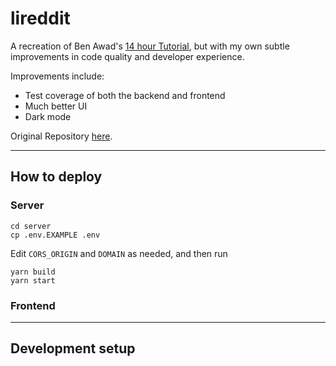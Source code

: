 # lireddit

A recreation of Ben Awad's [14 hour Tutorial][1], but with my own subtle
improvements in code quality and developer experience.

Improvements include:

- Test coverage of both the backend and frontend
- Much better UI
- Dark mode

Original Repository [here](https://github.com/benawad/lireddit).

---

## How to deploy

### Server

```console
cd server
cp .env.EXAMPLE .env
```

Edit `CORS_ORIGIN` and `DOMAIN` as needed, and then run

```console
yarn build
yarn start
```

### Frontend



---

## Development setup



[1]: https://www.youtube.com/watch?v=I6ypD7qv3Z8
